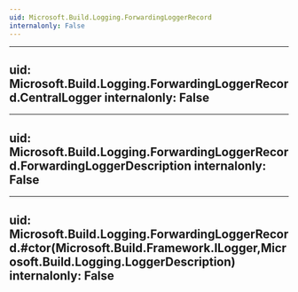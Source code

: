 ```yaml
---
uid: Microsoft.Build.Logging.ForwardingLoggerRecord
internalonly: False
---
```


---
uid: Microsoft.Build.Logging.ForwardingLoggerRecord.CentralLogger
internalonly: False
---

---
uid: Microsoft.Build.Logging.ForwardingLoggerRecord.ForwardingLoggerDescription
internalonly: False
---

---
uid: Microsoft.Build.Logging.ForwardingLoggerRecord.#ctor(Microsoft.Build.Framework.ILogger,Microsoft.Build.Logging.LoggerDescription)
internalonly: False
---
